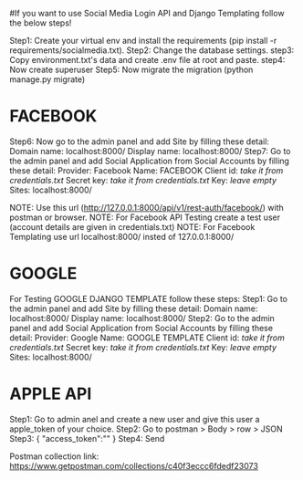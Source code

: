 #If you want to use Social Media Login API and Django Templating follow the below steps!

Step1: Create your virtual env and install the requirements (pip install -r requirements/socialmedia.txt).
Step2: Change the database settings.
step3: Copy environment.txt's data and create .env file at root and paste.
step4: Now create superuser
Step5: Now migrate the migration (python manage.py migrate)

# FACEBOOK

Step6: Now go to the admin panel and add Site by filling these detail:
Domain name: localhost:8000/
Display name: localhost:8000/
Step7: Go to the admin panel and add Social Application from Social Accounts by filling these detail:
Provider: Facebook
Name: FACEBOOK
Client id: _take it from credentials.txt_
Secret key: _take it from credentials.txt_
Key: _leave empty_
Sites: localhost:8000/

NOTE: Use this url (http://127.0.0.1:8000/api/v1/rest-auth/facebook/) with postman or browser.
NOTE: For Facebook API Testing create a test user (account details are given in credentials.txt)
NOTE: For Facebook Templating use url localhost:8000/ insted of 127.0.0.1:8000/

# GOOGLE

For Testing GOOGLE DJANGO TEMPLATE follow these steps:
Step1: Go to the admin panel and add Site by filling these detail:
Domain name: localhost:8000/
Display name: localhost:8000/
Step2: Go to the admin panel and add Social Application from Social Accounts by filling these detail:
Provider: Google
Name: GOOGLE TEMPLATE
Client id: _take it from credentials.txt_
Secret key: _take it from credentials.txt_
Key: _leave empty_
Sites: localhost:8000/

# APPLE API

Step1: Go to admin anel and create a new user and give this user a apple_token of your choice.
Step2: Go to postman > Body > row > JSON
Step3: {
"access_token":"<your token>"
}
Step4: Send

Postman collection link: https://www.getpostman.com/collections/c40f3eccc6fdedf23073
